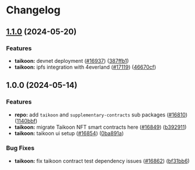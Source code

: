 # Changelog

## [1.1.0](https://github.com/taikoxyz/taiko-mono/compare/taikoon-v1.0.0...taikoon-v1.1.0) (2024-05-20)


### Features

* **taikoon:** devnet deployment ([#16937](https://github.com/taikoxyz/taiko-mono/issues/16937)) ([387ffb1](https://github.com/taikoxyz/taiko-mono/commit/387ffb1d18423f9e52dd9f668ddfaef748f7c97f))
* **taikoon:** ipfs integration with 4everland ([#17119](https://github.com/taikoxyz/taiko-mono/issues/17119)) ([46670cf](https://github.com/taikoxyz/taiko-mono/commit/46670cfb8f087c87c42799d7ded3a0dc1258a963))

## 1.0.0 (2024-05-14)


### Features

* **repo:** add `taikoon` and `supplementary-contracts` sub packages ([#16810](https://github.com/taikoxyz/taiko-mono/issues/16810)) ([1140bbf](https://github.com/taikoxyz/taiko-mono/commit/1140bbf333942b03c0be72a00f988f3dcbda517e))
* **taikoon:** migrate Taikoon NFT smart contracts here ([#16849](https://github.com/taikoxyz/taiko-mono/issues/16849)) ([b392911](https://github.com/taikoxyz/taiko-mono/commit/b3929118d81d35d38377188f8af5986113a0538a))
* **taikoon:** taikoon ui setup ([#16854](https://github.com/taikoxyz/taiko-mono/issues/16854)) ([0ba891a](https://github.com/taikoxyz/taiko-mono/commit/0ba891a11f84d5a612dda10c5074d402cffd4100))


### Bug Fixes

* **taikoon:** fix taikoon contract test dependency issues ([#16862](https://github.com/taikoxyz/taiko-mono/issues/16862)) ([bf31bb6](https://github.com/taikoxyz/taiko-mono/commit/bf31bb61bb389004944924d022d0588b304d4998))
